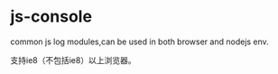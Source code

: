 # js-console
common js log modules,can be used in both browser and nodejs env.


支持ie8（不包括ie8）以上浏览器。